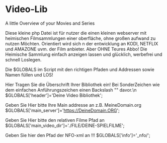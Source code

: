 # Video-Lib
A little Overview of your Movies and Series


Diese kleine php Datei ist für nutzer die einen kleinen webserver mit heimischen Filmsammlungen
einer oberfläche, ohne großen aufwand zu nutzen Möchten. Orientiert wird sich n der entwicklung an KODI, NETFLIX und AMAZONE uvm. der Film anbieter.
Aber OHNE Teures Abbo!  Die Heimische Sammlung einfach anzeigen lassen und glücklich, werbefrei und schnell Loslegen.

Die $GLOBALS im Script mit den richtigen Pfaden und Addressen sowie Namen füllen und LOS!



Hier  Tragen Sie die Überschrift Ihrer Bibliothek ein! Bei SonderZeichen wie dem einfachen Anführungszeichen einen Backslash "\" davor.\n
$GLOBALS['header']='Deine Video Bibliothek';

Geben Sie Hier bitte Ihre Main addresse an z.B. MeineDomain.org
$GLOBALS['main_server']='https://DeineDomain.ORG';

Geben Sie Hier bitte den relativen Filme Pfad an
$GLOBALS['main_video_dir']='./FILE/DEINE-SPIELFILME';

Geben Sie hier den Pfad der NFO-xml an !!!
$GLOBALS['info']='_nfo/';

